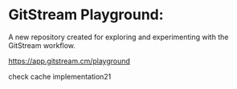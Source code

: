 # GitStream Playground:

A new repository created for exploring and experimenting with the GitStream workflow.

https://app.gitstream.cm/playground

check cache implementation21